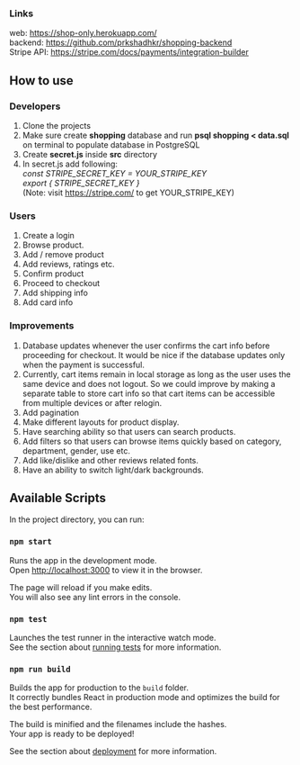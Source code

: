 ### Links
web: https://shop-only.herokuapp.com/ <br>
backend: https://github.com/prkshadhkr/shopping-backend<br>
Stripe API: https://stripe.com/docs/payments/integration-builder

## How to use

### Developers
  1. Clone the projects
  2. Make sure create **shopping** database and run **psql shopping < data.sql** on terminal to populate database in PostgreSQL
  3. Create **secret.js** inside **src** directory
  4. In secret.js add following:<br>
     _const STRIPE_SECRET_KEY = YOUR_STRIPE_KEY <br>
     export { STRIPE_SECRET_KEY }_ <br>
     (Note: visit https://stripe.com/ to get YOUR_STRIPE_KEY)<br>

### Users
  1. Create  a login
  2. Browse product.
  3. Add / remove product
  4. Add reviews, ratings etc.
  5. Confirm product
  6. Proceed to checkout
  7. Add shipping info
  8. Add card info

### Improvements
  1. Database updates whenever the user confirms the cart info before proceeding for checkout. It would be nice if the database updates only when the payment is successful. 
  2. Currently, cart items remain in local storage as long as the user uses the same device and does not logout. So we could improve by making a separate table to store cart info so that cart items can be accessible from multiple devices or after relogin.
  3. Add pagination
  4. Make different layouts for product display.
  5. Have searching ability so that users can search products.
  6. Add filters so that users can browse items quickly based on category, department, gender, use etc.
  7. Add like/dislike and other reviews related fonts.
  8. Have an ability to switch light/dark backgrounds.


## Available Scripts

In the project directory, you can run:

### `npm start`

Runs the app in the development mode.<br />
Open [http://localhost:3000](http://localhost:3000) to view it in the browser.

The page will reload if you make edits.<br />
You will also see any lint errors in the console.

### `npm test`

Launches the test runner in the interactive watch mode.<br />
See the section about [running tests](https://facebook.github.io/create-react-app/docs/running-tests) for more information.

### `npm run build`

Builds the app for production to the `build` folder.<br />
It correctly bundles React in production mode and optimizes the build for the best performance.

The build is minified and the filenames include the hashes.<br />
Your app is ready to be deployed!

See the section about [deployment](https://facebook.github.io/create-react-app/docs/deployment) for more information.

